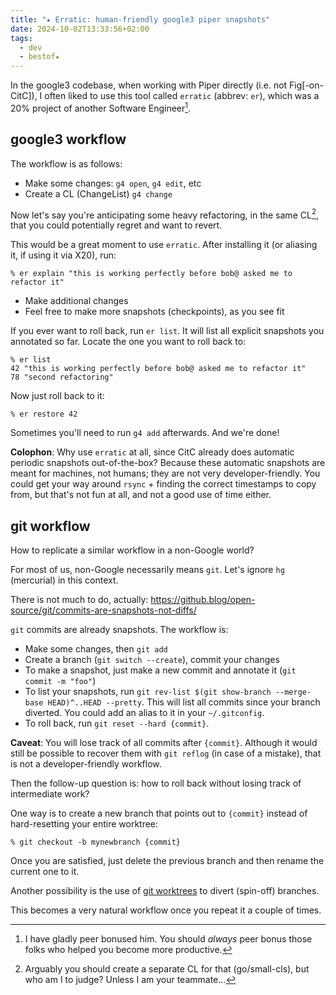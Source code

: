 ```yaml
---
title: "★ Erratic: human-friendly google3 piper snapshots"
date: 2024-10-02T13:33:56+02:00
tags:
  - dev
  - bestof★
---
```


In the google3 codebase, when working with Piper directly (i.e. not
Fig[-on-CitC]), I often liked to use this tool called `erratic` (abbrev: `er`),
which was a 20% project of another Software Engineer[^1].


## google3 workflow

The workflow is as follows:

- Make some changes: `g4 open`, `g4 edit`, etc
- Create a CL (ChangeList) `g4 change`

Now let's say you're anticipating some heavy refactoring, in the same CL[^2],
that you could potentially regret and want to revert.

This would be a great moment to use `erratic`. After installing it (or aliasing
it, if using it via X20), run:

```shell
% er explain "this is working perfectly before bob@ asked me to refactor it"
```

- Make additional changes
- Feel free to make more snapshots (checkpoints), as you see fit

If you ever want to roll back, run `er list`. It will list all explicit
snapshots you annotated so far. Locate the one you want to roll back to:

```shell
% er list
42 "this is working perfectly before bob@ asked me to refactor it"
78 "second refactoring"
```

Now just roll back to it:

```
% er restore 42
```

Sometimes you'll need to run `g4 add` afterwards. And we're done!

**Colophon**: Why use `erratic` at all, since CitC already does automatic
periodic snapshots out-of-the-box? Because these automatic snapshots are meant
for machines, not humans; they are not very developer-friendly. You could get
  your way around `rsync` + finding the correct timestamps to copy from, but
  that's not fun at all, and not a good use of time either.

## git workflow

How to replicate a similar workflow in a non-Google world?

For most of us, non-Google necessarily means `git`. Let's ignore `hg`
(mercurial) in this context.

There is not much to do, actually: https://github.blog/open-source/git/commits-are-snapshots-not-diffs/

`git` commits are already snapshots. The workflow is:

- Make some changes, then `git add`
- Create a branch (`git switch --create`), commit your changes
- To make a snapshot, just make a new commit and annotate it (`git commit -m
  "foo"`)
- To list your snapshots, run `git rev-list $(git show-branch --merge-base
  HEAD)^..HEAD --pretty`. This will list all commits since your branch diverted.
  You could add an alias to it in your `~/.gitconfig`.
- To roll back, run `git reset --hard {commit}`.

**Caveat**: You will lose track of all commits after `{commit}`. Although it
would still be possible to recover them with `git reflog` (in case of a
mistake), that is not a developer-friendly workflow.

Then the follow-up question is: how to roll back without losing track of
intermediate work?

One way is to create a new branch that points out to `{commit}` instead of
hard-resetting your entire worktree:

```shell
% git checkout -b mynewbranch {commit}
```

Once you are satisfied, just delete the previous branch and then rename the
current one to it.

Another possibility is the use of [git
worktrees](https://git-scm.com/docs/git-worktree) to divert (spin-off) branches.

This becomes a very natural workflow once you repeat it a couple of times.

[^1]: I have gladly peer bonused him. You should _always_ peer bonus those folks
    who helped you become more productive.

[^2]: Arguably you should create a separate CL for that (go/small-cls), but who
    am I to judge? Unless I am your teammate...
